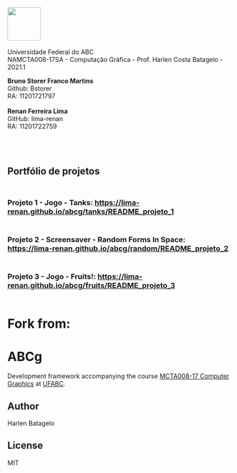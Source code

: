  <img src="https://upload.wikimedia.org/wikipedia/commons/e/ee/Ufabc_logo.png" width="75"/> <br /> <br /> Universidade Federal do ABC <br />
NAMCTA008-17SA - Computação Gráfica - Prof. Harlen Costa Batagelo - 2021.1



**Bruno Storer Franco Martins** <br /> Github: Bstorer <br /> RA: 11201721797 <br /> <br />
**Renan Ferreira Lima** <br /> GitHub: lima-renan	<br /> RA: 11201722759 <br /> <br /> <br /> <br />


## Portfólio de projetos <br /> <br />
### Projeto 1 - Jogo - Tanks: <https://lima-renan.github.io/abcg/tanks/README_projeto_1> <br /> <br />
### Projeto 2 - Screensaver - Random Forms In Space: <https://lima-renan.github.io/abcg/random/README_projeto_2> <br /> <br />
### Projeto 3 - Jogo - Fruits!: <https://lima-renan.github.io/abcg/fruits/README_projeto_3> <br /> <br />


# Fork from: <br />
# ABCg

Development framework accompanying the course [MCTA008-17 Computer Graphics](http://professor.ufabc.edu.br/~harlen.batagelo/cg/) at [UFABC](https://www.ufabc.edu.br/).

## Author

Harlen Batagelo

## License

MIT
